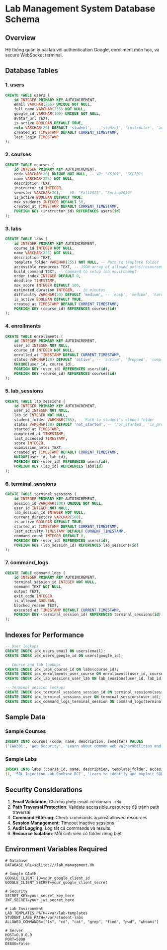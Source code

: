 # Lab Management System Database Schema

## Overview
Hệ thống quản lý bài lab với authentication Google, enrollment môn học, và secure WebSocket terminal.

## Database Tables

### 1. users
```sql
CREATE TABLE users (
    id INTEGER PRIMARY KEY AUTOINCREMENT,
    email VARCHAR(255) UNIQUE NOT NULL,
    full_name VARCHAR(255) NOT NULL,
    google_id VARCHAR(100) UNIQUE NOT NULL,
    avatar_url TEXT,
    is_active BOOLEAN DEFAULT TRUE,
    role VARCHAR(20) DEFAULT 'student', -- 'student', 'instructor', 'admin'
    created_at TIMESTAMP DEFAULT CURRENT_TIMESTAMP,
    last_login TIMESTAMP
);
```

### 2. courses 
```sql
CREATE TABLE courses (
    id INTEGER PRIMARY KEY AUTOINCREMENT,
    code VARCHAR(20) UNIQUE NOT NULL, -- VD: "CS101", "SEC301"
    name VARCHAR(255) NOT NULL,
    description TEXT,
    instructor_id INTEGER,
    semester VARCHAR(20), -- VD: "Fall2025", "Spring2026"
    is_active BOOLEAN DEFAULT TRUE,
    max_students INTEGER DEFAULT 50,
    created_at TIMESTAMP DEFAULT CURRENT_TIMESTAMP,
    FOREIGN KEY (instructor_id) REFERENCES users(id)
);
```

### 3. labs
```sql
CREATE TABLE labs (
    id INTEGER PRIMARY KEY AUTOINCREMENT,
    course_id INTEGER NOT NULL,
    name VARCHAR(255) NOT NULL,
    description TEXT,
    template_folder VARCHAR(255) NOT NULL, -- Path to template folder
    accessible_resources TEXT, -- JSON array of allowed paths/resources
    build_command TEXT, -- Command to setup lab environment
    order_index INTEGER DEFAULT 0,
    deadline TIMESTAMP,
    max_score INTEGER DEFAULT 100,
    estimated_duration INTEGER, -- in minutes
    difficulty VARCHAR(20) DEFAULT 'medium', -- 'easy', 'medium', 'hard'
    is_active BOOLEAN DEFAULT TRUE,
    created_at TIMESTAMP DEFAULT CURRENT_TIMESTAMP,
    FOREIGN KEY (course_id) REFERENCES courses(id)
);
```

### 4. enrollments
```sql
CREATE TABLE enrollments (
    id INTEGER PRIMARY KEY AUTOINCREMENT,
    user_id INTEGER NOT NULL,
    course_id INTEGER NOT NULL,
    enrolled_at TIMESTAMP DEFAULT CURRENT_TIMESTAMP,
    status VARCHAR(20) DEFAULT 'active', -- 'active', 'dropped', 'completed'
    UNIQUE(user_id, course_id),
    FOREIGN KEY (user_id) REFERENCES users(id),
    FOREIGN KEY (course_id) REFERENCES courses(id)
);
```

### 5. lab_sessions
```sql
CREATE TABLE lab_sessions (
    id INTEGER PRIMARY KEY AUTOINCREMENT,
    user_id INTEGER NOT NULL,
    lab_id INTEGER NOT NULL,
    student_folder VARCHAR(255), -- Path to student's cloned folder
    status VARCHAR(20) DEFAULT 'not_started', -- 'not_started', 'in_progress', 'completed', 'submitted'
    started_at TIMESTAMP,
    completed_at TIMESTAMP,
    last_accessed TIMESTAMP,
    score INTEGER,
    submission_notes TEXT,
    created_at TIMESTAMP DEFAULT CURRENT_TIMESTAMP,
    UNIQUE(user_id, lab_id),
    FOREIGN KEY (user_id) REFERENCES users(id),
    FOREIGN KEY (lab_id) REFERENCES labs(id)
);
```

### 6. terminal_sessions
```sql
CREATE TABLE terminal_sessions (
    id INTEGER PRIMARY KEY AUTOINCREMENT,
    session_id VARCHAR(100) UNIQUE NOT NULL,
    user_id INTEGER NOT NULL,
    lab_session_id INTEGER NOT NULL,
    current_directory VARCHAR(500),
    is_active BOOLEAN DEFAULT TRUE,
    started_at TIMESTAMP DEFAULT CURRENT_TIMESTAMP,
    last_activity TIMESTAMP DEFAULT CURRENT_TIMESTAMP,
    command_count INTEGER DEFAULT 0,
    FOREIGN KEY (user_id) REFERENCES users(id),
    FOREIGN KEY (lab_session_id) REFERENCES lab_sessions(id)
);
```

### 7. command_logs
```sql
CREATE TABLE command_logs (
    id INTEGER PRIMARY KEY AUTOINCREMENT,
    terminal_session_id INTEGER NOT NULL,
    command TEXT NOT NULL,
    output TEXT,
    exit_code INTEGER,
    is_allowed BOOLEAN,
    blocked_reason TEXT,
    executed_at TIMESTAMP DEFAULT CURRENT_TIMESTAMP,
    FOREIGN KEY (terminal_session_id) REFERENCES terminal_sessions(id)
);
```

## Indexes for Performance
```sql
-- User lookups
CREATE INDEX idx_users_email ON users(email);
CREATE INDEX idx_users_google_id ON users(google_id);

-- Course and lab lookups
CREATE INDEX idx_labs_course_id ON labs(course_id);
CREATE INDEX idx_enrollments_user_course ON enrollments(user_id, course_id);
CREATE INDEX idx_lab_sessions_user_lab ON lab_sessions(user_id, lab_id);

-- Terminal session lookups
CREATE INDEX idx_terminal_sessions_session_id ON terminal_sessions(session_id);
CREATE INDEX idx_terminal_sessions_user ON terminal_sessions(user_id);
CREATE INDEX idx_command_logs_terminal_session ON command_logs(terminal_session_id);
```

## Sample Data

### Sample Courses
```sql
INSERT INTO courses (code, name, description, semester) VALUES 
('IAW301', 'Web Security', 'Learn about common web vulnerabilities and how to exploit/prevent them', 'Fall2025');
```

### Sample Labs
```sql
INSERT INTO labs (course_id, name, description, template_folder, accessible_resources, build_command, deadline) VALUES 
(1, 'SQL Injection Lab Combine RCE', 'Learn to identify and exploit SQL injection vulnerabilities', 'sql-injection-template';
```

## Security Considerations

1. **Email Validation**: Chỉ cho phép email có domain `.edu`
2. **Path Traversal Protection**: Validate accessible_resources để tránh path traversal
3. **Command Filtering**: Check commands against allowed resources
4. **Session Management**: Timeout inactive sessions
5. **Audit Logging**: Log tất cả commands và results
6. **Resource Isolation**: Mỗi sinh viên có folder riêng biệt

## Environment Variables Required

```env
# Database
DATABASE_URL=sqlite:///lab_management.db

# Google OAuth
GOOGLE_CLIENT_ID=your_google_client_id
GOOGLE_CLIENT_SECRET=your_google_client_secret

# Security
SECRET_KEY=your_secret_key_here
JWT_SECRET=your_jwt_secret_here

# Lab Environment
LAB_TEMPLATES_PATH=/var/lab-templates
STUDENT_LABS_PATH=/var/student-labs
ALLOWED_COMMANDS=["ls", "cd", "cat", "grep", "find", "pwd", "whoami"]

# Server
HOST=0.0.0.0
PORT=5000
DEBUG=False
```
